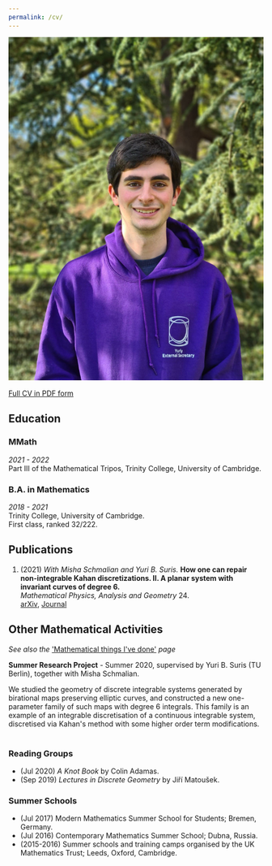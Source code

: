 ```yaml
---
permalink: /cv/
---
```


<div class = "sidebar__right">
    <div class = "sticky">
        <img src="../files/img/photo.jpg" alt="Photo of myself" >
    </div>
</div>

[Full CV in PDF form](../files/cv.pdf)

## Education

### MMath
*2021 - 2022*  <br>
Part III of the Mathematical Tripos, Trinity College, University of Cambridge.

### B.A. in Mathematics
*2018 - 2021*  <br>
Trinity College, University of Cambridge. <br>
First class, ranked 32/222.

## Publications

1. (2021) *With Misha Schmalian and Yuri B. Suris.*
**How one can repair non-integrable Kahan discretizations. II. A planar system with invariant curves of degree 6.**  <br>
*Mathematical Physics, Analysis and Geometry* 24. <br>
[arXiv](https://arxiv.org/abs/2106.14301), [Journal](https://doi.org/10.1007/s11040-021-09413-2) <br>


## Other Mathematical Activities
*See also the* ['Mathematical things I've done'](../things) *page*

**Summer Research Project** - Summer 2020, supervised by Yuri B. Suris (TU Berlin), together with Misha Schmalian. <br>

We studied the geometry of discrete integrable systems generated by birational maps preserving elliptic curves, and constructed a new one-parameter family of such maps with degree 6 integrals.
This family is an example of an integrable discretisation of a continuous integrable system, discretised via Kahan's method with some higher order term modifications.
<br>
<br>

### Reading Groups
- (Jul 2020)  *A Knot Book* by Colin Adamas.
- (Sep 2019)  *Lectures in Discrete Geometry* by Jiří Matoušek.

### Summer Schools
- (Jul 2017)  Modern Mathematics Summer School for Students; Bremen, Germany.
- (Jul 2016)  Contemporary Mathematics Summer School; Dubna, Russia.
- (2015-2016)  Summer schools and training camps organised by the UK Mathematics Trust; Leeds, Oxford, Cambridge.
